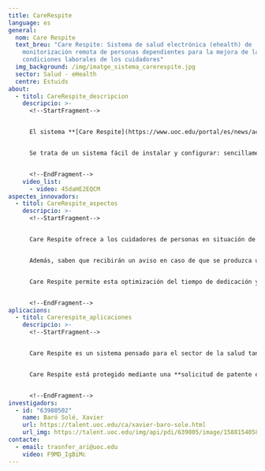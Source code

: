 ```yaml
---
title: CareRespite
language: es
general:
  nom: Care Respite
  text_breu: "Care Respite: Sistema de salud electrónica (ehealth) de
    monitorización remota de personas dependientes para la mejora de las
    condiciones laborales de los cuidadores"
  img_background: /img/imatge_sistema_carerespite.jpg
  sector: Salud - eHealth
  centre: Estuids
about:
  - titol: CareRespite_descripcion
    descripcio: >-
      <!--StartFragment-->


      El sistema **[Care Respite](https://www.uoc.edu/portal/es/news/actualitat/2015/135-care-respite.html)** está formado por una cámara vinculada a un software de alertas que permite, mediante visión artificial, identificar situaciones de peligro en personas con dependencia, y alertar a los cuidadores para poner solución.


      Se trata de un sistema fácil de instalar y configurar: sencillamente se coloca la cámara en el lugar que se considere oportuno, se seleccionan las opciones de aviso en el dispositivo móvil y el sistema está listo para ser utilizado.


      <!--EndFragment-->
    video_list:
      - video: 45daHE2EQCM
aspectes_innovadors:
  - titol: CareRespite_aspectos
    descripcio: >-
      <!--StartFragment-->


      Care Respite ofrece a los cuidadores de personas en situación de dependencia una mejora en la distribución de su tiempo de atención, ya que los cuidadores pueden hacer otras tareas con la tranquilidad de poder verificar la situación de la persona dependiente en cualquier momento.


      Además, saben que recibirán un aviso en caso de que se produzca una situación de peligro.


      Care Respite permite esta optimización del tiempo de dedicación y garantiza que la persona dependiente estará permanentemente atendida.


      <!--EndFragment-->
aplicacions:
  - titol: Carerespite_aplicaciones
    descripcio: >-
      <!--StartFragment-->


      Care Respite es un sistema pensado para el sector de la salud tanto en el ámbito privado como en el público.


      Care Respite está protegido mediante una **solicitud de patente europea** con el título «A computer-implemented method and a system for remotely monitoring a user, and a computer program product implementing the method» y con fecha de prioridad 31 de julio del 2014.


      <!--EndFragment-->
investigadors:
  - id: "63980502"
    name: Baró Solé, Xavier
    url: https://talent.uoc.edu/ca/xavier-baro-sole.html
    url_img: https://talent.uoc.edu/img/api/pdi/639805/image/1588154058963
contacte:
  - email: trasnfer_ari@uoc.edu
    video: F9MD_IgBiMc
---
```

